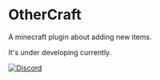 # OtherCraft

A minecraft plugin about adding new items.

It's under developing currently.

[![Discord](https://img.shields.io/discord/1300414851138584576?label=Join%20Discord&logo=discord&color=7289DA&style=for-the-badge)](https://discord.gg/96Fa3aY4)
